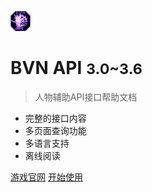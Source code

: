 <!-- _coverpage.md -->

![logo](favicon.png)

# BVN API <small>3.0~3.6</small>

> 人物辅助API接口帮助文档

- 完整的接口内容
- 多页面查询功能
- 多语言支持
- 离线阅读

[游戏官网](http://bbs.1212321.com/)
[开始使用](#人物辅助API接口帮助文档)